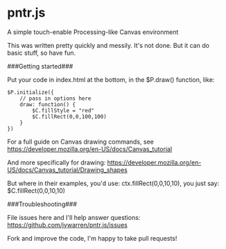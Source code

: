 pntr.js
=======

A simple touch-enable Processing-like Canvas environment

This was written pretty quickly and messily. It's not done. But it can do basic stuff, so have fun.

###Getting started###

Put your code in index.html at the bottom, in the $P.draw() function, like: 

    $P.initialize({
    	// pass in options here
    	draw: function() {
    		$C.fillStyle = "red"
    		$C.fillRect(0,0,100,100)
    	}
    })

For a full guide on Canvas drawing commands, see https://developer.mozilla.org/en-US/docs/Canvas_tutorial

And more specifically for drawing: https://developer.mozilla.org/en-US/docs/Canvas_tutorial/Drawing_shapes

But where in their examples, you'd use: ctx.fillRect(0,0,10,10), you just say: $C.fillRect(0,0,10,10)

###Troubleshooting###

File issues here and I'll help answer questions: https://github.com/jywarren/pntr.js/issues

Fork and improve the code, I'm happy to take pull requests!

